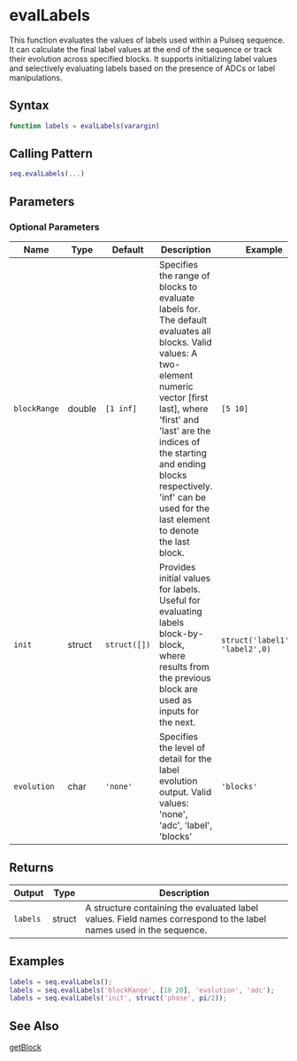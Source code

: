 # evalLabels

This function evaluates the values of labels used within a Pulseq sequence. It can calculate the final label values at the end of the sequence or track their evolution across specified blocks.  It supports initializing label values and selectively evaluating labels based on the presence of ADCs or label manipulations.

## Syntax

```matlab
function labels = evalLabels(varargin)
```

## Calling Pattern

```matlab
seq.evalLabels(...)
```

## Parameters


### Optional Parameters

| Name | Type | Default | Description | Example |
|------|------|---------|-------------|---------|
| `blockRange` | double | `[1 inf]` | Specifies the range of blocks to evaluate labels for.  The default evaluates all blocks. Valid values: A two-element numeric vector [first last], where 'first' and 'last' are the indices of the starting and ending blocks respectively. 'inf' can be used for the last element to denote the last block. | `[5 10]` |
| `init` | struct | `struct([]) ` | Provides initial values for labels. Useful for evaluating labels block-by-block, where results from the previous block are used as inputs for the next. | `struct('label1',10, 'label2',0)` |
| `evolution` | char | `'none'` | Specifies the level of detail for the label evolution output. Valid values: 'none', 'adc', 'label', 'blocks' | `'blocks'` |

## Returns

| Output | Type | Description |
|--------|------|-------------|
| `labels` | struct | A structure containing the evaluated label values. Field names correspond to the label names used in the sequence. |

## Examples

```matlab
labels = seq.evalLabels();
labels = seq.evalLabels('blockRange', [10 20], 'evolution', 'adc');
labels = seq.evalLabels('init', struct('phase', pi/2));
```

## See Also

[getBlock](getBlock.md)

